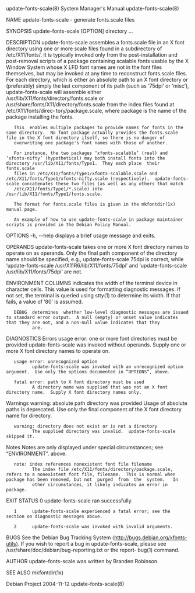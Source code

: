 update-fonts-scale(8)                                                                    System Manager's Manual                                                                    update-fonts-scale(8)

NAME
       update-fonts-scale - generate fonts.scale files

SYNOPSIS
       update-fonts-scale [OPTION] directory ...

DESCRIPTION
       update-fonts-scale  assembles  a  fonts.scale  file  in  an  X  font  directory  using  one or more scale files found in a subdirectory of /etc/X11/fonts/.  It is typically invoked only from the
       post-installation and post-removal scripts of a package containing scalable fonts usable by the X Window System whose X LFD font names are not in the font files themselves, but may be invoked at
       any  time to reconstruct fonts.scale files.  For each directory, which is either an absolute path to an X font directory or (preferably) simply the last component of its path (such as ‘75dpi’ or
       ‘misc’), update-fonts-scale will assemble either /usr/lib/X11/fonts/directory/fonts.scale or /usr/share/fonts/X11/directory/fonts.scale  from  the  index  files  found  at  /etc/X11/fonts/direc‐
       tory/package.scale, where package is the name of the package installing the fonts.

       This  enables multiple packages to provide names for fonts in the same directory.  No font package actually provides the fonts.scale file in the X font directory itself, so there is no danger of
       overwriting one package's font names with those of another.

       For instance, the two packages ‘xfonts-scalable’ (real) and ‘xfonts-nifty’ (hypothetical) may both install fonts into the directory /usr/lib/X11/fonts/Type1.  They each place  their  fonts.scale
       files in /etc/X11/fonts/Type1/xfonts-scalable.scale and /etc/X11/fonts/Type1/xfonts-nifty.scale (respectively).  update-fonts-scale concatenates these two files (as well as any others that match
       /etc/X11/fonts/Type1/*.scale) into /usr/lib/X11/fonts/Type1/fonts.scale.

       The format for fonts.scale files is given in the mkfontdir(1x) manual page.

       An example of how to use update-fonts-scale in package maintainer scripts is provided in the Debian Policy Manual.

OPTIONS
       -h, --help displays a brief usage message and exits.

OPERANDS
       update-fonts-scale takes one or more X font directory names to operate on as operands.  Only the final path component of the directory name should be specified; e.g.,
              update-fonts-scale 75dpi
       is correct, while ‘update-fonts-scale /usr/X11R6/lib/X11/fonts/75dpi’ and ‘update-fonts-scale /usr/lib/X11/fonts/75dpi’ are not.

ENVIRONMENT
       COLUMNS
              indicates the width of the terminal device in character cells.  This value is used for formatting diagnostic messages.  If not set, the terminal is queried using stty(1) to determine  its
              width.  If that fails, a value of ‘80’ is assumed.

       DEBUG  determines  whether low-level diagnostic messages are issued to standard error output.  A null (empty) or unset value indicates that they are not, and a non-null value indicates that they
              are.

DIAGNOSTICS
   Errors
       usage error: one or more font directories must be provided
              update-fonts-scale was invoked without operands.  Supply one or more X font directory names to operate on.

       usage error: unrecognized option
              update-fonts-scale was invoked with an unrecognized option argument.  Use only the options documented in “OPTIONS”, above.

       fatal error: path to X font directory must be used
              A directory name was supplied that was not an X font directory name.  Supply X font directory names only.

   Warnings
       warning: absolute path directory was provided
              Usage of absolute paths is deprecated.  Use only the final component of the X font directory name for directory.

       warning: directory does not exist or is not a directory
              The supplied directory was invalid.  update-fonts-scale skipped it.

   Notes
       Notes are only displayed under special circumstances; see “ENVIRONMENT”.  above.

       note: index references nonexistent font file filename
              The index file /etc/X11/fonts/directory/package.scale, refers to a nonexistent font file, filename.  This is normal when package has been removed, but not  purged  from  the  system.   In
              other circumstances, it likely indicates an error in package.

EXIT STATUS
       0      update-fonts-scale ran successfully.

       1      update-fonts-scale experienced a fatal error; see the section on diagnostic messages above.

       2      update-fonts-scale was invoked with invalid arguments.

BUGS
       See  the  Debian  Bug Tracking System ⟨http://bugs.debian.org/xfonts-utils⟩.  If you wish to report a bug in update-fonts-scale, please see /usr/share/doc/debian/bug-reporting.txt or the report‐
       bug(1) command.

AUTHOR
       update-fonts-scale was written by Branden Robinson.

SEE ALSO
       mkfontdir(1x)

Debian Project                                                                                  2004-11-12                                                                          update-fonts-scale(8)
